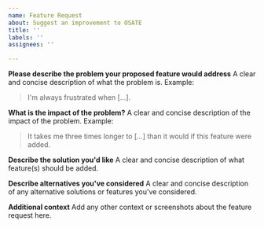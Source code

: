 ```yaml
---
name: Feature Request
about: Suggest an improvement to OSATE
title: ''
labels: ''
assignees: ''

---
```


**Please describe the problem your proposed feature would address**
A clear and concise description of what the problem is. 
Example: 
> I'm always frustrated when [...].

**What is the impact of the problem?**
A clear and concise description of the impact of the problem. 
Example: 
> It takes me three times longer to [...] than it would if this feature were added.

**Describe the solution you'd like**
A clear and concise description of what feature(s) should be added.

**Describe alternatives you've considered**
A clear and concise description of any alternative solutions or features you've considered.

**Additional context**
Add any other context or screenshots about the feature request here.
